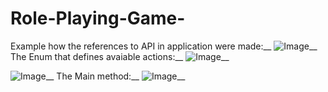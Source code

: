 # Role-Playing-Game-
Example how the references to API in application were made:__
![Image](https://user-images.githubusercontent.com/98419600/221705486-af5a470e-2b60-4495-81d9-ec388fce01b7.png)__
The Enum that defines avaiable actions:__
![Image](https://user-images.githubusercontent.com/98419600/221705485-f4d02263-90e2-4a32-a89e-8330645549c2.jpg)__

![Image](https://user-images.githubusercontent.com/98419600/221705487-8ed36f12-af78-4f92-a106-3c0566501b06.png)__
The Main method:__
![Image](https://user-images.githubusercontent.com/98419600/221705484-aa6d3a15-0ab6-468e-801f-d9b46353b84a.jpg)__
